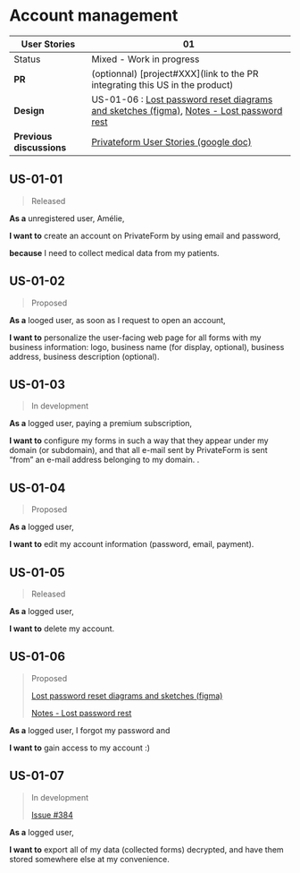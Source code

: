 # Account management

<!-- prettier-ignore -->
| User Stories | 01 |
| ---------- | ---- |
| Status | Mixed - Work in progress |
| **PR**      | (optionnal) [project#XXX](link to the PR integrating this US in the product) |
| **Design** | US-01-06 : [Lost password reset diagrams and sketches (figma)](https://www.figma.com/file/G7Fm7WiOecw3n7MScbtSL9/Lost-password-reset), [Notes - Lost password rest](https://github.com/blindnet-io/product-management/blob/aa85548a2a32fb7e1a75b353d5632f155b3c9fbd/user-stories/Notes_Lost-password-reset.md)
| **Previous discussions** | [Privateform User Stories (google doc)](https://docs.google.com/document/d/1-_iVgamjIm0aH-txl2aVDIfSNRuwS-agKf74G1q1KRk/edit#heading=h.pqofnto5tlbp)

## US-01-01

> Released

**As a** unregistered user, Amélie, 

**I want to** create an account on PrivateForm by using email and password, 

**because** I need to collect medical data from my patients.

## US-01-02

> Proposed

**As a** looged user, as soon as I request to open an account, 

**I want to** personalize the user-facing web page for all forms with my business information: logo, business name (for display, optional), business address, business description (optional).

## US-01-03

> In development

**As a** logged user, paying a premium subscription, 

**I want to** configure my forms in such a way that they appear under my domain (or subdomain), and that all e-mail sent by PrivateForm is sent “from” an e-mail address belonging to my domain. .

## US-01-04

> Proposed

**As a** logged user, 

**I want to** edit my account information (password, email, payment).

## US-01-05

> Released

**As a** logged user, 

**I want to** delete my account.

## US-01-06

> Proposed
> 
> [Lost password reset diagrams and sketches (figma)](https://www.figma.com/file/G7Fm7WiOecw3n7MScbtSL9/Lost-password-reset)
> 
> [Notes - Lost password rest](https://github.com/blindnet-io/product-management/blob/aa85548a2a32fb7e1a75b353d5632f155b3c9fbd/user-stories/Notes_Lost-password-reset.md)

**As a** logged user, I forgot my password and 

**I want to** gain access to my account :)

## US-01-07

> In development
> 
> [Issue #384](https://github.com/blindnet-io/product-management/issues/384)

**As a** logged user, 

**I want to** export all of my data (collected forms) decrypted, and have them stored somewhere else at my convenience.
